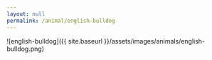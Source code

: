 ```yaml
---
layout: null
permalink: /animal/english-bulldog
---
```


![english-bulldog]({{ site.baseurl }}/assets/images/animals/english-bulldog.png)
<canvas id="english-bulldog" width="552" height="469"></canvas>
<script src="{{ site.baseurl }}/assets/js/english-bulldog.js"></script>
